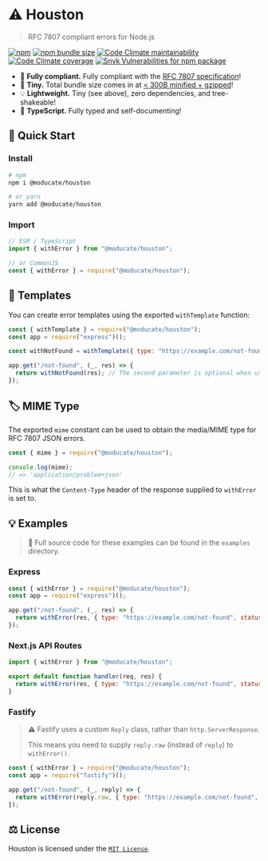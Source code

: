 # ⚠ Houston

> RFC 7807 compliant errors for Node.js

[![npm](https://img.shields.io/npm/v/@moducate/houston?color=blue)](https://npmjs.com/package/@moducate/houston)
[![npm bundle size](https://img.shields.io/bundlephobia/minzip/@moducate/houston)](https://bundlephobia.com/package/moducate/houston)
[![Code Climate maintainability](https://img.shields.io/codeclimate/maintainability/moducate/houston)](https://codeclimate.com/github/moducate/houston)
[![Code Climate coverage](https://img.shields.io/codeclimate/coverage/moducate/houston)](https://codeclimate.com/github/moducate/houston)
[![Snyk Vulnerabilities for npm package](https://img.shields.io/snyk/vulnerabilities/npm/@moducate/houston)](#)

- 📃 **Fully compliant.** Fully compliant with the [RFC 7807 specification](https://datatracker.ietf.org/doc/html/rfc7807)!
- 🐁 **Tiny.** Total bundle size comes in at [< 300B minified + gzipped](https://bundlephobia.com/package/moducate/houston)!
- 💡 **Lightweight.** Tiny (see above), zero dependencies, and tree-shakeable!
- 💪 **TypeScript.** Fully typed and self-documenting!

## 🚀 Quick Start

### Install

```bash
# npm
npm i @moducate/houston

# or yarn
yarn add @moducate/houston
```

### Import

```js
// ESM / TypeScript
import { withError } from "@moducate/houston";

// or CommonJS
const { withError } = require("@moducate/houston");
```

## 📄 Templates

You can create error templates using the exported `withTemplate` function:

```js
const { withTemplate } = require("@moducate/houston");
const app = require("express")();

const withNotFound = withTemplate({ type: "https://example.com/not-found", status: 404 });

app.get("/not-found", (_, res) => {
  return withNotFound(res); // The second parameter is optional when using templates
});
```

## 🏷 MIME Type

The exported `mime` constant can be used to obtain the media/MIME type for RFC 7807 JSON errors.

```js
const { mime } = require("@moducate/houston");

console.log(mime);
// => 'application/problem+json'
```

This is what the `Content-Type` header of the response supplied to `withError` is set to.

## 💡 Examples

> 📁 Full source code for these examples can be found in the `examples` directory.

### Express

```js
const { withError } = require("@moducate/houston");
const app = require("express")();

app.get("/not-found", (_, res) => {
  return withError(res, { type: "https://example.com/not-found", status: 404 });
});
```

### Next.js API Routes

```js
import { withError } from "@moducate/houston";

export default function handler(req, res) {
  return withError(res, { type: "https://example.com/not-found", status: 404 });
}
```

### Fastify

> ⚠ Fastify uses a custom `Reply` class, rather than `http.ServerResponse`.
>
> This means you need to supply `reply.raw` (instead of `reply`) to `withError()`.

```js
const { withError } = require("@moducate/houston");
const app = require("fastify")();

app.get("/not-found", (_, reply) => {
  return withError(reply.raw, { type: "https://example.com/not-found", status: 404 });
});
```

## ⚖ License

Houston is licensed under the [`MIT License`](LICENSE).
